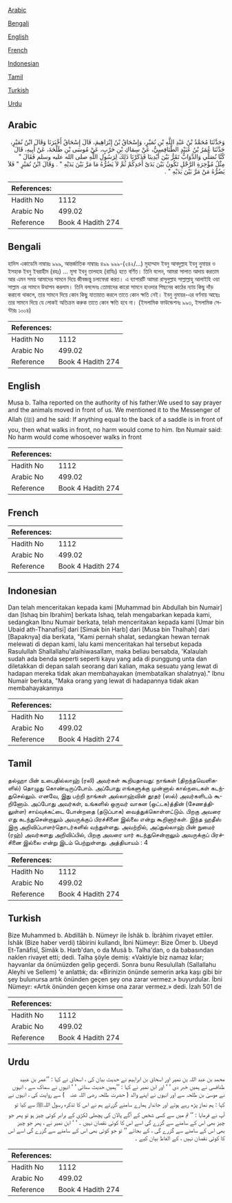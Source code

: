 [Arabic](#arabic)

[Bengali](#bengali)

[English](#english)

[French](#french)

[Indonesian](#indonesian)

[Tamil](#tamil)

[Turkish](#turkish)

[Urdu](#urdu)

## Arabic


<div dir="rtl" lang="ar" style={{fontSize:'larger',backgroundColor:'#f8f9fa',padding:20}}>
وَحَدَّثَنَا مُحَمَّدُ بْنُ عَبْدِ اللَّهِ بْنِ نُمَيْرٍ، وَإِسْحَاقُ بْنُ إِبْرَاهِيمَ، قَالَ إِسْحَاقُ أَخْبَرَنَا وَقَالَ ابْنُ نُمَيْرٍ، حَدَّثَنَا عُمَرُ بْنُ عُبَيْدٍ الطَّنَافِسِيُّ، عَنْ سِمَاكِ بْنِ حَرْبٍ، عَنْ مُوسَى بْنِ طَلْحَةَ، عَنْ أَبِيهِ، قَالَ كُنَّا نُصَلِّي وَالدَّوَابُّ تَمُرُّ بَيْنَ أَيْدِينَا فَذَكَرْنَا ذَلِكَ لِرَسُولِ اللَّهِ صلى الله عليه وسلم فَقَالَ ‏"‏ مِثْلُ مُؤْخِرَةِ الرَّحْلِ تَكُونُ بَيْنَ يَدَىْ أَحَدِكُمْ ثُمَّ لاَ يَضُرُّهُ مَا مَرَّ بَيْنَ يَدَيْهِ ‏"‏ ‏.‏ وَقَالَ ابْنُ نُمَيْرٍ ‏"‏ فَلاَ يَضُرُّهُ مَنْ مَرَّ بَيْنَ يَدَيْهِ ‏"‏ ‏.‏
</div>
<div style={{backgroundColor:'#f8f9fa',padding:20, marginBottom: 10}}><table> <thead> <tr> <th>References:</th> <th></th> </tr> </thead> <tbody><tr><td>Hadith No</td><td>1112</td></tr><tr><td>Arabic No</td><td>499.02</td></tr><tr><td>Reference</td><td>Book 4 Hadith 274</td></tr></tbody></table></div>

## Bengali


<div dir="ltr" lang="bn" style={{fontSize:'larger',backgroundColor:'#f8f9fa',padding:20}}>
হাদিস একাডেমি নাম্বারঃ ৯৯৯, আন্তর্জাতিক নাম্বারঃ ৪৯৯ ৯৯৯-(২৪২/...) মুহাম্মাদ ইবনু আবদুল্লাহ ইবনু নুমায়র ও ইসহাক ইবনু ইবরাহীম (রহঃ) ... মূসা ইবনু তালহাহ (রাযিঃ) হতে বর্ণিত। তিনি বলেন, আমরা সালাত আদায় করতাম আর এমন সময় আমাদের সামনে দিয়ে জীবজন্তু চলাফেরা করত। এ ব্যাপারটি আমরা রাসূলুল্লাহ সাল্লাল্লাহু আলাইহি ওয়া সাল্লাম এর সামনে উত্থাপন করলাম। তিনি বললেনঃ তোমাদের কারো সামনে হাওদার পিছনের কাঠের ন্যায় কিছু দাঁড় করানো থাকলে, তার সামনে দিয়ে কোন কিছু যাতায়াত করলে তাতে কোন ক্ষতি নেই। ইবনু নুমায়র-এর বর্ণনায় আছেঃ তার সামনে দিয়ে যে লোকই অতিক্রম করুক তাতে কোন ক্ষতি হবে না। (ইসলামিক ফাউন্ডেশনঃ ৯৯৩, ইসলামিক সেন্টারঃ ১০০৪)
</div>
<div style={{backgroundColor:'#f8f9fa',padding:20, marginBottom: 10}}><table> <thead> <tr> <th>References:</th> <th></th> </tr> </thead> <tbody><tr><td>Hadith No</td><td>1112</td></tr><tr><td>Arabic No</td><td>499.02</td></tr><tr><td>Reference</td><td>Book 4 Hadith 274</td></tr></tbody></table></div>

## English


<div dir="ltr" lang="en" style={{fontSize:'larger',backgroundColor:'#f8f9fa',padding:20}}>
Musa b. Talha reported on the authority of his father:We used to say prayer and the animals moved in front of us. We mentioned it to the Messenger of Allah (ﷺ) and he said: If anything equal to the back of a saddle is in front of you, then what walks in front, no harm would come to him. Ibn Numair said: No harm would come whosoever walks in front
</div>
<div style={{backgroundColor:'#f8f9fa',padding:20, marginBottom: 10}}><table> <thead> <tr> <th>References:</th> <th></th> </tr> </thead> <tbody><tr><td>Hadith No</td><td>1112</td></tr><tr><td>Arabic No</td><td>499.02</td></tr><tr><td>Reference</td><td>Book 4 Hadith 274</td></tr></tbody></table></div>

## French


<div dir="ltr" lang="fr" style={{fontSize:'larger',backgroundColor:'#f8f9fa',padding:20}}>

</div>
<div style={{backgroundColor:'#f8f9fa',padding:20, marginBottom: 10}}><table> <thead> <tr> <th>References:</th> <th></th> </tr> </thead> <tbody><tr><td>Hadith No</td><td>1112</td></tr><tr><td>Arabic No</td><td>499.02</td></tr><tr><td>Reference</td><td>Book 4 Hadith 274</td></tr></tbody></table></div>

## Indonesian


<div dir="ltr" lang="id" style={{fontSize:'larger',backgroundColor:'#f8f9fa',padding:20}}>
Dan telah menceritakan kepada kami [Muhammad bin Abdullah bin Numair] dan [Ishaq bin Ibrahim] berkata Ishaq, telah mengabarkan kepada kami, sedangkan Ibnu Numair berkata, telah menceritakan kepada kami [Umar bin Ubaid ath-Thanafisi] dari [Simak bin Harb] dari [Musa bin Thalhah] dari [Bapaknya] dia berkata, "Kami pernah shalat, sedangkan hewan ternak melewati di depan kami, lalu kami menceritakan hal tersebut kepada Rasulullah Shallallahu'alaihiwasallam, maka beliau bersabda, 'Kalaulah sudah ada benda seperti seperti kayu yang ada di punggung unta dan diletakkan di depan salah seorang dari kalian, maka sesuatu yang lewat di hadapan mereka tidak akan membahayakan (membatalkan shalatnya)." Ibnu Numair berkata, "Maka orang yang lewat di hadapannya tidak akan membahayakannya
</div>
<div style={{backgroundColor:'#f8f9fa',padding:20, marginBottom: 10}}><table> <thead> <tr> <th>References:</th> <th></th> </tr> </thead> <tbody><tr><td>Hadith No</td><td>1112</td></tr><tr><td>Arabic No</td><td>499.02</td></tr><tr><td>Reference</td><td>Book 4 Hadith 274</td></tr></tbody></table></div>

## Tamil


<div dir="ltr" lang="ta" style={{fontSize:'larger',backgroundColor:'#f8f9fa',padding:20}}>
தல்ஹா பின் உபைதில்லாஹ் (ரலி) அவர்கள் கூறியதாவது: நாங்கள் (திறந்தவெளிகளில்) தொழுது கொண்டிருப்போம். அப்போது எங்களுக்கு முன்னால் கால்நடைகள் கடந்துசெல்லும். எனவே, இது பற்றி நாங்கள் அல்லாஹ்வின் தூதர் (ஸல்) அவர்களிடம் கூறினோம். அப்போது அவர்கள், உங்களில் ஒருவர் வாகன (ஒட்டக)த்தின் (சேணத்திலுள்ள) சாய்வுக்கட்டை போன்றதை (தடுப்பாக) வைத்துக்கொள்ளட்டும். பிறகு அவரை எது கடந்துசென்றாலும் அவருக்குப் பிரச்சினை இல்லை என்று கூறினார்கள். இந்த ஹதீஸ் இரு அறிவிப்பாளர்தொடர்களில் வந்துள்ளது. அவற்றில், அப்துல்லாஹ் பின் நுமைர் (ரஹ்) அவர்களது அறிவிப்பில், பிறகு அவரை யார் கடந்துசென்றாலும் அவருக்குப் பிரச்சினை இல்லை என்று இடம் பெற்றுள்ளது. அத்தியாயம் : 4
</div>
<div style={{backgroundColor:'#f8f9fa',padding:20, marginBottom: 10}}><table> <thead> <tr> <th>References:</th> <th></th> </tr> </thead> <tbody><tr><td>Hadith No</td><td>1112</td></tr><tr><td>Arabic No</td><td>499.02</td></tr><tr><td>Reference</td><td>Book 4 Hadith 274</td></tr></tbody></table></div>

## Turkish


<div dir="ltr" lang="tr" style={{fontSize:'larger',backgroundColor:'#f8f9fa',padding:20}}>
Bize Muhammed b. Abdillâh b. Nümeyr ile İshâk b. İbrâhim rivayet ettiler. İshâk (Bize haber verdi) tâbirini kullandı, İbni Nümeyr: Bize Ömer b. Ubeyd Et-Tanâfisî, Simâk b. Harb'dan, o da Musâ b. Talha'dan, o da babasından naklen rivayet etti; dedi. Talha şöyle demiş: «Vaktiyle biz namaz kılar; hayvanlar da önümüzden gelip geçerdi. Sonra bunu Resulullah (Sallallahu Aleyhi ve Sellem) 'e anlattık; da: «Birinizin önünde semerin arka kaşı gibi bir şey bulunursa artık önünden geçen şey ona zarar vermez.» buyurdular. İbni Nümeyr: «Artık önünden geçen kimse ona zarar vermez.» dedi. İzah 501 de
</div>
<div style={{backgroundColor:'#f8f9fa',padding:20, marginBottom: 10}}><table> <thead> <tr> <th>References:</th> <th></th> </tr> </thead> <tbody><tr><td>Hadith No</td><td>1112</td></tr><tr><td>Arabic No</td><td>499.02</td></tr><tr><td>Reference</td><td>Book 4 Hadith 274</td></tr></tbody></table></div>

## Urdu


<div dir="rtl" lang="ur" style={{fontSize:'larger',backgroundColor:'#f8f9fa',padding:20}}>
محمد بن عبد اللہ بن نمیر اور اسحاق بن ابراہیم نے حدیث بیان کی ، اسحاق نے کہا : ’’عمر بن عبید طنافسی نے ہمیں خبر دی ‘ ‘ اور ابن نمیر نے کہا : ’’ہمیں حدیث سنائی ‘ ‘ انہوں نے سماک سے ، انہوں نے موسیٰ بن طلحہ سے اور انہوں نے اپنے والد ( حضرت طلحہ ‌رضی ‌اللہ ‌عنہ ‌ ‌ ) سے روایت کی ، انہوں نے کہا : ہم نماز پڑھ رہے ہوتے اور جاندار ہمارے سامنے گزرتے ہم نے اس کا تذکرہ رسول اللہﷺ سے کیا تو آپ نے فرمایا : ’’ تم میں سے کسی شخص کے آگے پالان کی پچھلی لکڑی کے برابر کوئی چیز ہو تو پھر جو چیز بھی اس کے سامنے سے گزرے گی اسے اس کا کوئی نقصان نہیں ۔ ‘ ‘ ابن نمیر نے ، پھر جو چیز بھی اس کے سامنے سے گزرے گی ، کے بجائے ’’ تو جو کوئی بھی اس کے سامنے سے گزرے گی اسے اس کا کوئی نقصان نہیں ، کے الفاظ بیان کیے ۔
</div>
<div style={{backgroundColor:'#f8f9fa',padding:20, marginBottom: 10}}><table> <thead> <tr> <th>References:</th> <th></th> </tr> </thead> <tbody><tr><td>Hadith No</td><td>1112</td></tr><tr><td>Arabic No</td><td>499.02</td></tr><tr><td>Reference</td><td>Book 4 Hadith 274</td></tr></tbody></table></div>
